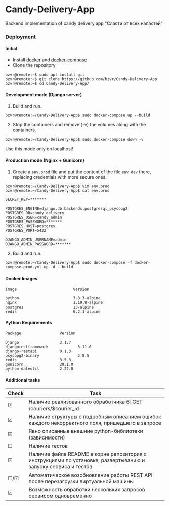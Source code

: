 # Candy-Delivery-App
Backend implementation of candy delivery app "Сласти от всех напастей"

### Deployment

#### Initial
 - Install [docker](https://docs.docker.com/get-docker/) and [docker-compose](https://docs.docker.com/compose/install/)
 - Clone the repository
 ```console
bzvr@remote:~$ sudo apt install git
bzvr@remote:~$ git clone https://github.com/bzvr/Candy-Delivery-App
bzvr@remote:~$ cd Candy-Delivery-App/
```

#### Development mode (Django server)
1. Build and run. 
 ```console
bzvr@remote:~/Candy-Delivery-App$ sudo docker-compose up --build
```
2. Stop the containers and remove (-v) the volumes along with the containers.
 ```console
bzvr@remote:~/Candy-Delivery-App$ sudo docker-compose down -v
```
Use this mode only on localhost!

#### Production mode (Nginx + Gunicorn)

1.  Create a ```env.prod``` file and put the content of the file ```env.dev``` there, replacing credentials with more secure ones.

 ```console
bzvr@remote:~/Candy-Delivery-App$ vim env.prod
bzvr@remote:~/Candy-Delivery-App$ cat env.prod
```

```
SECRET_KEY=*******

POSTGRES_ENGINE=django.db.backends.postgresql_psycopg2
POSTGRES_DB=candy_delivery
POSTGRES_USER=candy_admin
POSTGRES_PASSWORD=*******
POSTGRES_HOST=postgres
POSTGRES_PORT=5432

DJANGO_ADMIN_USERNAME=admin
DJANGO_ADMIN_PASSWORD=*******
```

2. Build and run. 
 ```console
bzvr@remote:~/Candy-Delivery-App$ sudo docker-compose -f docker-compose.prod.yml up -d --build
```

#### Docker Images
```
Image                         Version

python                        3.8.3-alpine
nginx                         1.19.8-alpine
postgres                      13-alpine
redis                         6.2.1-alpine
```

#### Python Requirements
```
Package     			Version

Django      			3.1.7
djangorestframework             3.11.0
django-restapi 			0.1.3
psycopg2-binary     	        2.8.5
redis       			3.5.3
gunicorn      			20.1.0
python-dateutil    		2.22.0

```

#### Additional tasks

| Check   |  Task
|---------|---
| ☑       |  Наличие реализованного обработчика 6: GET /couriers/$courier_id
| ☑       |  Наличие структуры с подробным описанием ошибок каждого некорректного поля, пришедшего в запросе
| ☑       |  Явно описанные внешние python-библиотеки (зависимости)
| ☐       |  Наличие тестов
| ☑       |  Наличие файла README в корне репозитория с инструкциями по установке, развертыванию и запуску сервиса и тестов
| ☐/☑     |  Автоматическое возобновление работы REST API после перезагрузки виртуальной машины
| ☑       |  Возможность обработки нескольких запросов сервисом одновременно


